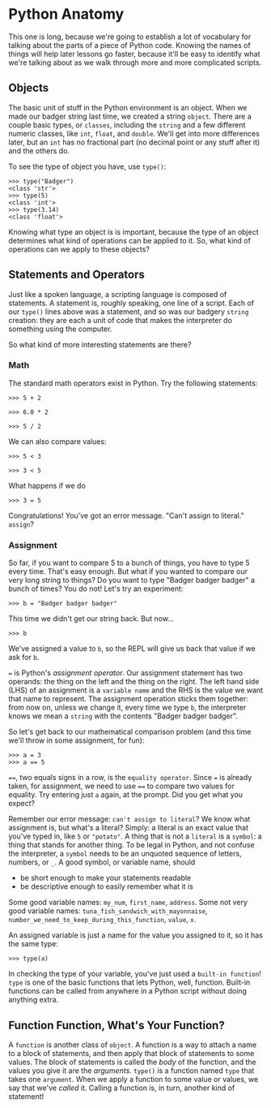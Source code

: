 # Python Anatomy

This one is long, because we're going to establish a lot of vocabulary for talking about the parts of a piece of Python code. Knowing the names of things will help later lessons go faster, because it'll be easy to identify what we're talking about as we walk through more and more complicated scripts.

## Objects

The basic unit of stuff in the Python environment is an object. When we made our badger string last time, we created a string `object`. There are a couple basic types, or `classes`, including the `string` and a few different numeric classes, like `int`, `float`, and `double`. We'll get into more differences later, but an `int` has no fractional part (no decimal point or any stuff after it) and the others do.

To see the type of object you have, use `type()`:

```
>>> type("Badger")
<class 'str'>
>>> type(5)
<class 'int'>
>>> type(3.14)
<class 'float'>
```

Knowing what type an object is is important, because the type of an object determines what kind of operations can be applied to it. So, what kind of operations can we apply to these objects?

## Statements and Operators

Just like a spoken language, a scripting language is composed of statements. A statement is, roughly speaking, one line of a script. Each of our `type()` lines above was a statement, and so was our badgery `string` creation: they are each a unit of code that makes the interpreter do something using the computer.

So what kind of more interesting statements are there?

### Math

The standard math operators exist in Python. Try the following statements:

```
>>> 5 + 2
```

```
>>> 6.0 * 2
```

```
>>> 5 / 2
```

We can also compare values:

```
>>> 5 < 3
```

```
>>> 3 < 5
```

What happens if we do

```
>>> 3 = 5
```

Congratulations! You've got an error message. "Can't assign to literal." `assign`?

### Assignment

So far, if you want to compare 5 to a bunch of things, you have to type 5 every time. That's easy enough. But what if you wanted to compare our very long string to things? Do you want to type "Badger badger badger" a bunch of times? You do not! Let's try an experiment:

```
>>> b = "Badger badger badger"
```

This time we didn't get our string back. But now...

```
>>> b
```

We've assigned a value to `b`, so the REPL will give us back that value if we ask for `b`.

`=` is Python's *assignment operator*. Our assignment statement has two operands: the thing on the left and the thing on the right. The left hand side (LHS) of an assignment is a `variable name` and the RHS is the value we want that name to represent. The assignment operation sticks them together: from now on, unless we change it, every time we type `b`, the interpreter knows we mean a `string` with the contents "Badger badger badger".

So let's get back to our mathematical comparison problem (and this time we'll throw in some assignment, for fun):

```
>>> a = 3
>>> a == 5
```

`==`, two equals signs in a row, is the `equality operator`. Since `=` is already taken, for assignment, we need to use `==` to compare two values for equality. Try entering just `a` again, at the prompt. Did you get what you expect?

Remember our error message: `can't assign to literal`? We know what assignment is, but what's a literal? Simply: a literal is an exact value that you've typed in, like `5` or `"potato"`. A thing that is not a `literal` is a `symbol`: a thing that stands for another thing. To be legal in Python, and not confuse the interpreter, a `symbol` needs to be an unquoted sequence of letters, numbers, or `_`. A good symbol, or variable name, should

* be short enough to make your statements readable
* be descriptive enough to easily remember what it is

Some good variable names: `my_num`, `first_name`, `address`.
Some not very good variable names: `tuna_fish_sandwich_with_mayonnaise`, `number_we_need_to_keep_during_this_function`, `value`, `x`.

An assigned variable is just a name for the value you assigned to it, so it has the same type:

```
>>> type(a)
```

In checking the type of your variable, you've just used a `built-in function`! `type` is one of the basic functions that lets Python, well, function. Built-in functions can be called from anywhere in a Python script without doing anything extra.

## Function Function, What's Your Function?

A `function` is another class of `object`. A function is a way to attach a name to a block of statements, and then apply that block of statements to some values. The block of statements is called the *body* of the function, and the values you give it are the *arguments*. `type()` is a function named `type` that takes one `argument`. When we apply a function to some value or values, we say that we've *called* it. Calling a function is, in turn, another kind of statement!